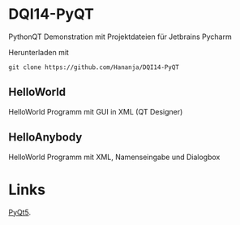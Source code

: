 # DQI14-PyQT

PythonQT Demonstration mit Projektdateien für Jetbrains Pycharm

Herunterladen mit 

    git clone https://github.com/Hananja/DQI14-PyQT

## HelloWorld

HelloWorld Programm mit GUI in XML (QT Designer)

## HelloAnybody

HelloWorld Programm mit XML, Namenseingabe und Dialogbox

# Links

[PyQt5](http://pyqt.sourceforge.net/Docs/PyQt5/).

